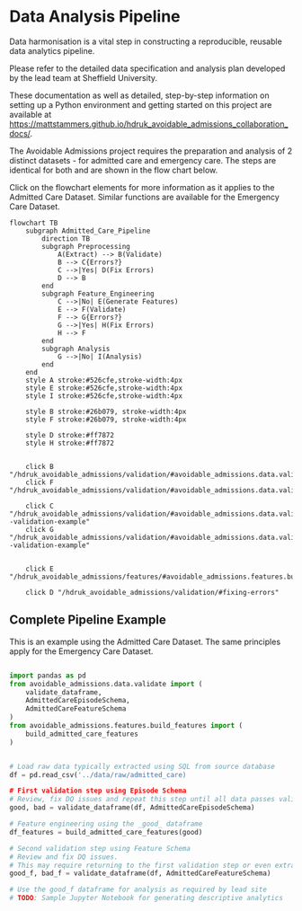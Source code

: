 # Data Analysis Pipeline

Data harmonisation is a vital step in constructing a reproducible, reusable data analytics pipeline.

Please refer to the detailed data specification and analysis plan developed by the lead team at Sheffield University.

These documentation as well as detailed, step-by-step information on setting up a Python environment and getting started on this project are available at <https://mattstammers.github.io/hdruk_avoidable_admissions_collaboration_docs/>.

The Avoidable Admissions project requires the preparation and analysis of 2 distinct datasets - for admitted care and emergency care.
The steps are identical for both and are shown in the flow chart below.

Click on the flowchart elements for more information as it applies to the Admitted Care Dataset.
Similar functions are available for the Emergency Care Dataset.

``` mermaid
flowchart TB
    subgraph Admitted_Care_Pipeline
        direction TB
        subgraph Preprocessing
            A(Extract) --> B(Validate)
            B --> C{Errors?}
            C -->|Yes| D(Fix Errors)
            D --> B
        end
        subgraph Feature_Engineering
            C -->|No| E(Generate Features)
            E --> F(Validate)
            F --> G{Errors?}
            G -->|Yes| H(Fix Errors)
            H --> F
        end
        subgraph Analysis
            G -->|No| I(Analysis)
        end
    end
    style A stroke:#526cfe,stroke-width:4px
    style E stroke:#526cfe,stroke-width:4px
    style I stroke:#526cfe,stroke-width:4px

    style B stroke:#26b079, stroke-width:4px
    style F stroke:#26b079, stroke-width:4px

    style D stroke:#ff7872
    style H stroke:#ff7872


    click B "/hdruk_avoidable_admissions/validation/#avoidable_admissions.data.validate.validate_admitted_care_data"
    click F "/hdruk_avoidable_admissions/validation/#avoidable_admissions.data.validate.validate_admitted_care_features"

    click C "/hdruk_avoidable_admissions/validation/#avoidable_admissions.data.validate.validate_dataframe--validation-example"
    click G "/hdruk_avoidable_admissions/validation/#avoidable_admissions.data.validate.validate_dataframe--validation-example"


    click E "/hdruk_avoidable_admissions/features/#avoidable_admissions.features.build_features.build_admitted_care_features"

    click D "/hdruk_avoidable_admissions/validation/#fixing-errors"

```

## Complete Pipeline Example

This is an example using the Admitted Care Dataset.
The same principles apply for the Emergency Care Dataset.

``` python

import pandas as pd
from avoidable_admissions.data.validate import (
    validate_dataframe,
    AdmittedCareEpisodeSchema,
    AdmittedCareFeatureSchema
)
from avoidable_admissions.features.build_features import (
    build_admitted_care_features
)


# Load raw data typically extracted using SQL from source database
df = pd.read_csv('../data/raw/admitted_care)

# First validation step using Episode Schema
# Review, fix DQ issues and repeat this step until all data passes validation
good, bad = validate_dataframe(df, AdmittedCareEpisodeSchema)

# Feature engineering using the _good_ dataframe
df_features = build_admitted_care_features(good)

# Second validation step using Feature Schema
# Review and fix DQ issues.
# This may require returning to the first validation step or even extraction.
good_f, bad_f = validate_dataframe(df, AdmittedCareFeatureSchema)

# Use the good_f dataframe for analysis as required by lead site
# TODO: Sample Jupyter Notebook for generating descriptive analytics

```
